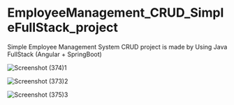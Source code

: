 # EmployeeManagement_CRUD_SimpleFullStack_project
Simple Employee Management System CRUD project is made by Using Java FullStack (Angular + SpringBoot)

![Screenshot (374)1](https://user-images.githubusercontent.com/93054633/212612117-da198cba-d999-4e75-91ce-f45af3be811e.png)

![Screenshot (373)2](https://user-images.githubusercontent.com/93054633/212612156-571af1dc-a5c0-45c5-a91c-61a4318340fd.png)

![Screenshot (375)3](https://user-images.githubusercontent.com/93054633/212613477-c09d425c-1d48-4081-9f02-4dc4f58c0a08.png)

